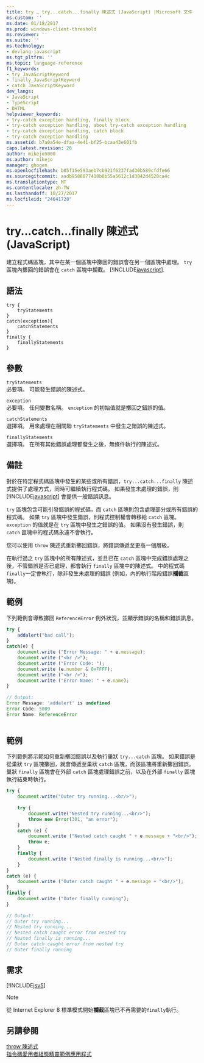 ```yaml
---
title: try … try...catch...finally 陳述式 (JavaScript) |Microsoft 文件
ms.custom: ''
ms.date: 01/18/2017
ms.prod: windows-client-threshold
ms.reviewer: ''
ms.suite: ''
ms.technology:
- devlang-javascript
ms.tgt_pltfrm: ''
ms.topic: language-reference
f1_keywords:
- try_JavaScriptKeyword
- finally_JavaScriptKeyword
- catch_JavaScriptKeyword
dev_langs:
- JavaScript
- TypeScript
- DHTML
helpviewer_keywords:
- try-catch exception handling, finally block
- try-catch exception handling, about try-catch exception handling
- try-catch exception handling, catch block
- try-catch exception handling
ms.assetid: b7a0a54e-dfaa-4e41-bf25-bcaa43e601fb
caps.latest.revision: 28
author: mikejo5000
ms.author: mikejo
manager: ghogen
ms.openlocfilehash: b05f15e593aeb7cb921f6237fad30b589cfdfe66
ms.sourcegitcommit: aadb9588877418b8b55a5612c1d3842d4520ca4c
ms.translationtype: MT
ms.contentlocale: zh-TW
ms.lasthandoff: 10/27/2017
ms.locfileid: "24641728"
---
```

# <a name="trycatchfinally-statement-javascript"></a>try...catch...finally 陳述式 (JavaScript)
建立程式碼區塊，其中在某一個區塊中擲回的錯誤會在另一個區塊中處理。 `try` 區塊內擲回的錯誤會在 `catch` 區塊中攔截。 [!INCLUDE[javascript](../../javascript/includes/javascript-md.md)].  
  
## <a name="syntax"></a>語法  
  
```  
try {  
    tryStatements  
}  
catch(exception){  
    catchStatements  
}  
finally {  
    finallyStatements  
}  
```  
  
## <a name="parameters"></a>參數  
 `tryStatements`  
 必要項。 可能發生錯誤的陳述式。  
  
 `exception`  
 必要項。 任何變數名稱。 `exception` 的初始值就是擲回之錯誤的值。  
  
 `catchStatements`  
 選擇項。 用來處理在相關聯 `tryStatements` 中發生之錯誤的陳述式。  
  
 `finallyStatements`  
 選擇項。 在所有其他錯誤處理都發生之後，無條件執行的陳述式。  
  
## <a name="remarks"></a>備註  
 對於在特定程式碼區塊中發生的某些或所有錯誤，`try...catch...finally` 陳述式提供了處理方式，同時可繼續執行程式碼。 如果發生未處理的錯誤，則 [!INCLUDE[javascript](../../javascript/includes/javascript-md.md)] 會提供一般錯誤訊息。  
  
 `try` 區塊包含可能引發錯誤的程式碼，而 `catch` 區塊則包含處理部分或所有錯誤的程式碼。 如果 `try` 區塊中發生錯誤，則程式控制權會轉移給 `catch` 區塊。 `exception` 的值就是在 `try` 區塊中發生之錯誤的值。 如果沒有發生錯誤，則 `catch` 區塊中的程式碼永遠不會執行。  
  
 您可以使用 `throw` 陳述式重新擲回錯誤，將錯誤傳遞至更高一個層級。  
  
 在執行過之 `try` 區塊中的所有陳述式，並且已在 `catch` 區塊中完成錯誤處理之後，不管錯誤是否已處理，都會執行 `finally` 區塊中的陳述式。 中的程式碼`finally`一定會執行，除非發生未處理的錯誤 (例如，內的執行階段錯誤**攔截**區塊)。  
  
## <a name="example"></a>範例  
 下列範例會導致擲回 `ReferenceError` 例外狀況，並顯示錯誤的名稱和錯誤訊息。  
  
```JavaScript  
try {  
    addalert("bad call");  
}  
catch(e) {  
    document.write ("Error Message: " + e.message);  
    document.write ("<br />");  
    document.write ("Error Code: ");  
    document.write (e.number & 0xFFFF);  
    document.write ("<br />");  
    document.write ("Error Name: " + e.name);  
}  
  
// Output:  
Error Message: 'addalert' is undefined  
Error Code: 5009  
Error Name: ReferenceError  
  
```  
  
## <a name="example"></a>範例  
 下列範例將示範如何重新擲回錯誤以及執行巢狀 `try...catch` 區塊。 如果錯誤是從巢狀 `try` 區塊擲回，就會傳遞至巢狀 `catch` 區塊，而該區塊將重新擲回錯誤。 巢狀 `finally` 區塊會在外部 `catch` 區塊處理錯誤之前，以及在外部 `finally` 區塊執行結束時執行。  
  
```JavaScript  
try {  
    document.write("Outer try running...<br/>");  
  
    try {  
        document.write("Nested try running...<br/>");  
        throw new Error(301, "an error");  
    }  
    catch (e) {  
        document.write ("Nested catch caught " + e.message + "<br/>");  
        throw e;  
    }  
    finally {  
        document.write ("Nested finally is running...<br/>");  
    }  
}  
catch (e) {  
    document.write ("Outer catch caught " + e.message + "<br/>");  
}  
finally {  
    document.write ("Outer finally running");  
}  
  
// Output:  
// Outer try running...  
// Nested try running...  
// Nested catch caught error from nested try  
// Nested finally is running...  
// Outer catch caught error from nested try  
// Outer finally running  
```  
  
## <a name="requirements"></a>需求  
 [!INCLUDE[jsv5](../../javascript/reference/includes/jsv5-md.md)]  
  
> [!NOTE]
>  從 Internet Explorer 8 標準模式開始**攔截**區塊已不再需要的`finally`執行。  
  
## <a name="see-also"></a>另請參閱  
 [throw 陳述式](../../javascript/reference/throw-statement-javascript.md)   
 [指令碼愛用者組態精靈範例應用程式](http://code.msdn.microsoft.com/Script-Junkie-Configuration-543ece24)
